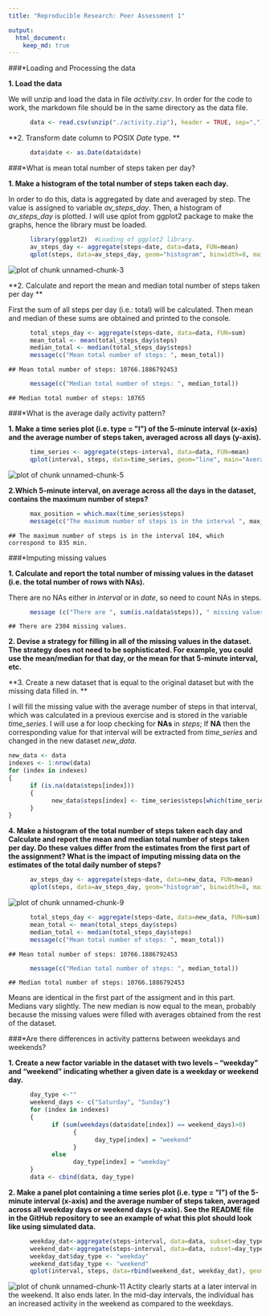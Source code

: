 ```yaml
---
title: "Reproducible Research: Peer Assessment 1"

output: 
  html_document:
    keep_md: true
---
```

###*Loading and Processing the data

**1. Load the data**

We will unzip and load the data in file *activity.csv*. In order for the code to work, the markdown file should be in the same directory as the data file.

```r
      data <- read.csv(unzip("./activity.zip"), header = TRUE, sep=",")
```

**2. Transform date column to POSIX *Date* type. **

```r
      data$date <- as.Date(data$date)
```

###*What is mean total number of steps taken per day?

**1. Make a histogram of the total number of steps taken each day.**

In order to do this, data is aggregated by date and averaged by step. The value is assigned to variable *av_steps_day*. Then, a histogram of *av_steps_day* is plotted. I will use qplot from ggplot2 package to make the graphs, hence the library must be loaded.

```r
      library(ggplot2)  #Loading of ggplot2 library.
      av_steps_day <- aggregate(steps~date, data=data, FUN=mean)
      qplot(steps, data=av_steps_day, geom="histogram", binwidth=8, main="Average Number of Steps per Day")
```

![plot of chunk unnamed-chunk-3](figure/unnamed-chunk-3-1.png) 

**2. Calculate and report the mean and median total number of steps taken per day **

First the sum of all steps per day (i.e.: total) will be calculated. Then mean and median of these sums are obtained and printed to the console. 

```r
      total_steps_day <- aggregate(steps~date, data=data, FUN=sum)
      mean_total <- mean(total_steps_day$steps)
      median_total <- median(total_steps_day$steps)
      message(c("Mean total number of steps: ", mean_total))
```

```
## Mean total number of steps: 10766.1886792453
```

```r
      message(c("Median total number of steps: ", median_total))              
```

```
## Median total number of steps: 10765
```

###*What is the average daily activity pattern?

**1. Make a time series plot (i.e. type = "l") of the 5-minute interval (x-axis) and the average number of steps taken, averaged across all days (y-axis).**


```r
      time_series <- aggregate(steps~interval, data=data, FUN=mean)
      qplot(interval, steps, data=time_series, geom="line", main="Average number of steps per 5 min interval", ylab="Average number of steps", xlab="Time (min)")
```

![plot of chunk unnamed-chunk-5](figure/unnamed-chunk-5-1.png) 

**2.Which 5-minute interval, on average across all the days in the dataset, contains the maximum number of steps?**

```r
      max_position = which.max(time_series$steps)
      message(c("The maximum number of steps is in the interval ", max_position, ", which correspond to ", time_series$interval[max_position], " min."))
```

```
## The maximum number of steps is in the interval 104, which correspond to 835 min.
```
###*Imputing missing values

**1. Calculate and report the total number of missing values in the dataset (i.e. the total number of rows with NAs).**

There are no NAs either in *interval* or in *date*, so need to count NAs in steps.

```r
      message (c("There are ", sum(is.na(data$steps)), " missing values."))
```

```
## There are 2304 missing values.
```

**2. Devise a strategy for filling in all of the missing values in the dataset. The strategy does not need to be sophisticated. For example, you could use the mean/median for that day, or the mean for that 5-minute interval, etc.**

**3. Create a new dataset that is equal to the original dataset but with the missing data filled in. **

I will fill the missing value with the average number of steps in that interval, which was calculated in a previous exercise and is stored in the variable *time_series*. I will use a for loop checking for **NAs** in *steps*; If **NA** then the corresponding value for that interval will be extracted from *time_series* and changed in the new dataset *new_data*. 


```r
new_data <- data
indexes <- 1:nrow(data)
for (index in indexes)
{
      if (is.na(data$steps[index]))
      {
            new_data$steps[index] <- time_series$steps[which(time_series$interval==data$interval[index])]
      }
}
```

**4. Make a histogram of the total number of steps taken each day and Calculate and report the mean and median total number of steps taken per day. Do these values differ from the estimates from the first part of the assignment? What is the impact of imputing missing data on the estimates of the total daily number of steps?**

```r
      av_steps_day <- aggregate(steps~date, data=new_data, FUN=mean)
      qplot(steps, data=av_steps_day, geom="histogram", binwidth=8, main="Average Number of Steps per Day")
```

![plot of chunk unnamed-chunk-9](figure/unnamed-chunk-9-1.png) 

```r
      total_steps_day <- aggregate(steps~date, data=new_data, FUN=sum)
      mean_total <- mean(total_steps_day$steps)
      median_total <- median(total_steps_day$steps)
      message(c("Mean total number of steps: ", mean_total))
```

```
## Mean total number of steps: 10766.1886792453
```

```r
      message(c("Median total number of steps: ", median_total))              
```

```
## Median total number of steps: 10766.1886792453
```

Means are identical in the first part of the assigment and in this part.
Medians vary slightly. The new median is now equal to the mean, probably because the missing values were filled with averages obtained from the rest of the dataset.


###*Are there differences in activity patterns between weekdays and weekends?

**1. Create a new factor variable in the dataset with two levels – “weekday” and “weekend” indicating whether a given date is a weekday or weekend day.**

```r
      day_type <-""
      weekend_days <- c("Saturday", "Sunday")
      for (index in indexes)
      {
            if (sum(weekdays(data$date[index]) == weekend_days)>0)
                  {
                        day_type[index] = "weekend"
                  }
            else
                  day_type[index] = "weekday"
      }
      data <- cbind(data, day_type)   
```
**2. Make a panel plot containing a time series plot (i.e. type = "l") of the 5-minute interval (x-axis) and the average number of steps taken, averaged across all weekday days or weekend days (y-axis). See the README file in the GitHub repository to see an example of what this plot should look like using simulated data.**

```r
      weekday_dat<-aggregate(steps~interval, data=data, subset=day_type=="weekday", FUN=mean)
      weekend_dat<-aggregate(steps~interval, data=data, subset=day_type=="weekend", FUN=mean)
      weekday_dat$day_type <- "weekday"
      weekend_dat$day_type <- "weekend"
      qplot(interval, steps, data=rbind(weekend_dat, weekday_dat), geom="line", facets=day_type~., main="Average Number of Steps per 5 min interval", ylab="Average number of steps", xlab="Time (min)")
```

![plot of chunk unnamed-chunk-11](figure/unnamed-chunk-11-1.png) 
Actity clearly starts at a later interval in the weekend. It also ends later. In the mid-day intervals, the individual has an increased activity in the weekend as compared to the weekdays.
